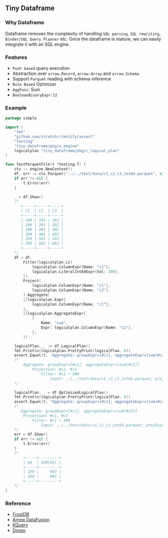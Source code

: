 ## Tiny Dataframe

### Why Dataframe

Dataframe removes the complexity of handling `SQL parsing`, `SQL rewriting`, `Binder/SQL Query Planner` etc. Once
the dataframe is mature, we can easily integrate it with an SQL engine.

### Features
- `Push based` query execution
- Abstraction over `arrow.Record`, `arrow.Array` and `arrow.Schema`
- Support `Parquet` reading with schema inference
- `Rule Based` Optimizer
- `AggFunc`: Sum
- `BooleanBinaryExpr`: Lt

### Example

```go
package simple

import (
	"fmt"
	"github.com/stretchr/testify/assert"
	"testing"
	"tiny_dataframe/pkg/a_engine"
	logicalplan "tiny_dataframe/pkg/c_logical_plan"
)

func TestParquetFile(t *testing.T) {
	ctx := engine.NewContext()
	df, err := ctx.Parquet("../../test/data/c1_c2_c3_int64.parquet", nil)
	if err != nil {
		t.Error(err)
	}

	_ = df.Show()
	/*
	   +-----+-----+-----+
	   | C1  | C2  | C3  |
	   +-----+-----+-----+
	   | 100 | 101 | 102 |
	   | 100 | 201 | 202 |
	   | 100 | 301 | 302 |
	   | 200 | 401 | 402 |
	   | 200 | 501 | 502 |
	   | 300 | 601 | 602 |
	   +-----+-----+-----+
	*/
	df = df.
		Filter(logicalplan.Lt(
			logicalplan.ColumnExpr{Name: "c1"},
			logicalplan.LiteralInt64Expr{Val: 300},
		)).
		Project(
			logicalplan.ColumnExpr{Name: "c1"},
			logicalplan.ColumnExpr{Name: "c2"},
		).Aggregate(
		[]logicalplan.Expr{
			logicalplan.ColumnExpr{Name: "c1"},
		},
		[]logicalplan.AggregateExpr{
			{
				Name: "sum",
				Expr: logicalplan.ColumnExpr{Name: "c2"},
			},
		})

	logicalPlan, _ := df.LogicalPlan()
	fmt.Println(logicalplan.PrettyPrint(logicalPlan, 0))
	assert.Equal(t, "Aggregate: groupExpr=[#c1], aggregateExpr=[sum(#c2)]\n\tProjection: #c1, #c2\n\t\tFilter: #c1 < 300\n\t\t\tInput: ../../test/data/c1_c2_c3_int64.parquet; projExpr=None\n", logicalplan.PrettyPrint(logicalPlan, 0))
	/*
		Aggregate: groupExpr=[#c1], aggregateExpr=[sum(#c2)]
			Projection: #c1, #c2
				Filter: #c1 < 300
					Input: ../../test/data/c1_c2_c3_int64.parquet; projExpr=None
	*/

	logicalPlan, _ = df.OptimizedLogicalPlan()
	fmt.Println(logicalplan.PrettyPrint(logicalPlan, 0))
	assert.Equal(t, "Aggregate: groupExpr=[#c1], aggregateExpr=[sum(#c2)]\n\tProjection: #c1, #c2\n\t\tFilter: #c1 < 300\n\t\t\tInput: ../../test/data/c1_c2_c3_int64.parquet; projExpr=[c1 c2]\n", logicalplan.PrettyPrint(logicalPlan, 0))
	/*
	   Aggregate: groupExpr=[#c1], aggregateExpr=[sum(#c2)]
	   	Projection: #c1, #c2
	   		Filter: #c1 < 300
	   			Input: ../../test/data/c1_c2_c3_int64.parquet; projExpr=[c1 c2]
	*/
	err = df.Show()
	if err != nil {
		t.Error(err)
	}
	/*
		+-----+---------+
		| #0  | SUM(#1) |
		+-----+---------+
		| 100 |     603 |
		| 200 |     902 |
		+-----+---------+
	*/
}
```

### Reference
- [FrostDB](https://github.com/polarsignals/frostdb) 
- [Arrow DataFusion](https://github.com/apache/arrow-datafusion) 
- [KQuery](https://github.com/dbminions/how-query-engine-work)
- [Drogo](https://github.com/dbminions/drogo)
